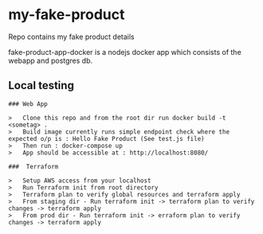 # my-fake-product
Repo contains my fake product details

fake-product-app-docker is a nodejs docker app which consists of the webapp and postgres db.

## Local testing

    ### Web App

    >   Clone this repo and from the root dir run docker build -t <sometag> .
    >   Build image currently runs simple endpoint check where the expected o/p is : Hello Fake Product (See test.js file)
    >   Then run : docker-compose up
    >   App should be accessible at : http://localhost:8080/

    ###  Terraform

    >   Setup AWS access from your localhost
    >   Run Terraform init from root directory
    >   Terraform plan to verify global resources and terraform apply
    >   From staging dir - Run terraform init -> terraform plan to verify changes -> terraform apply
    >   From prod dir - Run terraform init -> erraform plan to verify changes -> terraform apply
